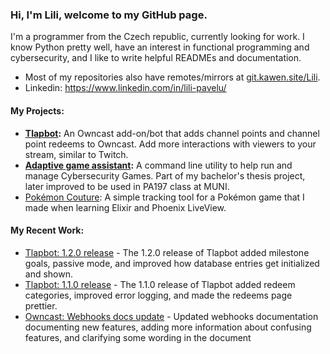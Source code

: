 ### Hi, I'm Lili, welcome to my GitHub page.
I'm a programmer from the Czech republic, currently looking for work. I know Python pretty well, have an interest in functional programming and cybersecurity, and I like to write helpful READMEs and documentation.

- Most of my repositories also have remotes/mirrors at [git.kawen.site/Lili](https://git.kawen.site/Lili).
- Linkedin: https://www.linkedin.com/in/lili-pavelu/

#### My Projects:
- **[Tlapbot](https://github.com/SleepyLili/tlapbot):** An Owncast add-on/bot that adds channel points and channel point redeems to Owncast. Add more interactions with viewers to your stream, similar to Twitch.
- **[Adaptive game assistant](https://github.com/SleepyLili/adaptive-game-assistant):** A command line utility to help run and manage Cybersecurity Games. Part of my bachelor's thesis project, later improved to be used in PA197 class at MUNI.
- [Pokémon Couture](https://github.com/SleepyLili/pokemon-couture): A simple tracking tool for a Pokémon game that I made when learning Elixir and Phoenix LiveView.

#### My Recent Work:
- [Tlapbot: 1.2.0 release](https://github.com/SleepyLili/tlapbot/releases/tag/v1.2.0) - The 1.2.0 release of Tlapbot added milestone goals, passive mode, and improved how database entries get initialized and shown.
- [Tlapbot: 1.1.0 release](https://github.com/SleepyLili/tlapbot/releases/tag/v1.1.0) - The 1.1.0 release of Tlapbot added redeem categories, improved error logging, and made the redeems page prettier.
- [Owncast: Webhooks docs update](https://github.com/owncast/owncast.github.io/pull/85) - Updated webhooks documentation documenting new features, adding more information about confusing features, and clarifying some wording in the document
